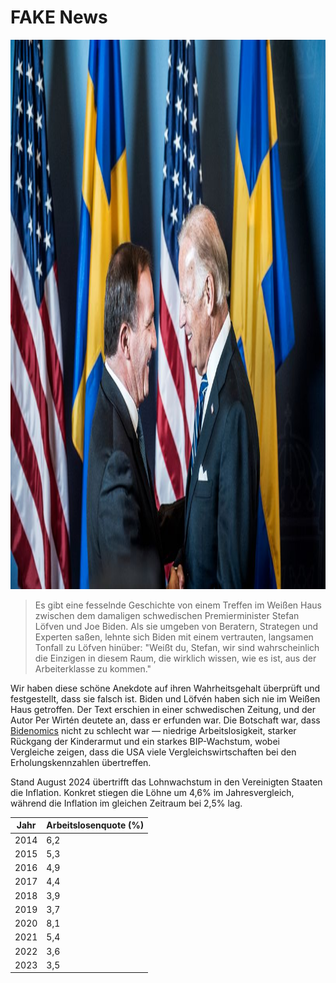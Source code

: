 [description]: # "Alles über Fake News. Samizdat ist eine Content-Management-Plattform mit der Möglichkeit, Inhalte auf einem USB-Stick zu speichern"
[keywords]: # "Zensur,CMS,Fake News,Samizdat,Verlagswesen,künstliche Intelligenz,Open Source"

# FAKE News

<img src="bidenlofven.jpg" id="selectedimage" class="img-fluid mb-2 d-block" width="1320" height="879" alt="Joe Biden trifft den schwedischen Premierminister Stefan Löfvén" />

<blockquote>
Es gibt eine fesselnde Geschichte von einem Treffen im Weißen Haus zwischen dem damaligen schwedischen Premierminister Stefan Löfven und Joe Biden. Als sie umgeben von Beratern, Strategen und Experten saßen, lehnte sich Biden mit einem vertrauten, langsamen Tonfall zu Löfven hinüber: "Weißt du, Stefan, wir sind wahrscheinlich die Einzigen in diesem Raum, die wirklich wissen, wie es ist, aus der Arbeiterklasse zu kommen."
</blockquote>

Wir haben diese schöne Anekdote auf ihren Wahrheitsgehalt überprüft und festgestellt, dass sie falsch ist. Biden und Löfvén haben sich nie im Weißen Haus getroffen.
Der Text erschien in einer schwedischen Zeitung, und der Autor Per Wirtén deutete an, dass er erfunden war. Die Botschaft war,
dass [Bidenomics](https://en.wikipedia.org/wiki/Economic_policy_of_the_Joe_Biden_administration) nicht zu schlecht war &mdash; niedrige Arbeitslosigkeit, starker Rückgang der Kinderarmut
und ein starkes BIP-Wachstum, wobei Vergleiche zeigen, dass die USA viele Vergleichswirtschaften bei den Erholungskennzahlen übertreffen.

Stand August 2024 übertrifft das Lohnwachstum in den Vereinigten Staaten die Inflation. Konkret
stiegen die Löhne um 4,6% im Jahresvergleich, während die Inflation im gleichen Zeitraum bei 2,5% lag.

<div class="table-responsive">
  <table class="table table-bordered">
    <thead>
      <tr>
        <th>Jahr</th>
        <th>Arbeitslosenquote (%)</th>
      </tr>
    </thead>
    <tbody>
      <tr><td>2014</td><td>6,2</td></tr>
      <tr><td>2015</td><td>5,3</td></tr>
      <tr><td>2016</td><td>4,9</td></tr>
      <tr><td>2017</td><td>4,4</td></tr>
      <tr><td>2018</td><td>3,9</td></tr>
      <tr><td>2019</td><td>3,7</td></tr>
      <tr><td>2020</td><td>8,1</td></tr>
      <tr><td>2021</td><td>5,4</td></tr>
      <tr><td>2022</td><td>3,6</td></tr>
      <tr><td>2023</td><td>3,5</td></tr>
    </tbody>
  </table>
</div>